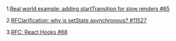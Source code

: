 1.[Real world example: adding startTransition for slow renders #65](https://github.com/reactwg/react-18/discussions/65)

2.[RFClarification: why is setState asynchronous? #11527](https://github.com/facebook/react/issues/11527#issuecomment-360199710)

3.[RFC: React Hooks #68](https://github.com/reactjs/rfcs/pull/68)
